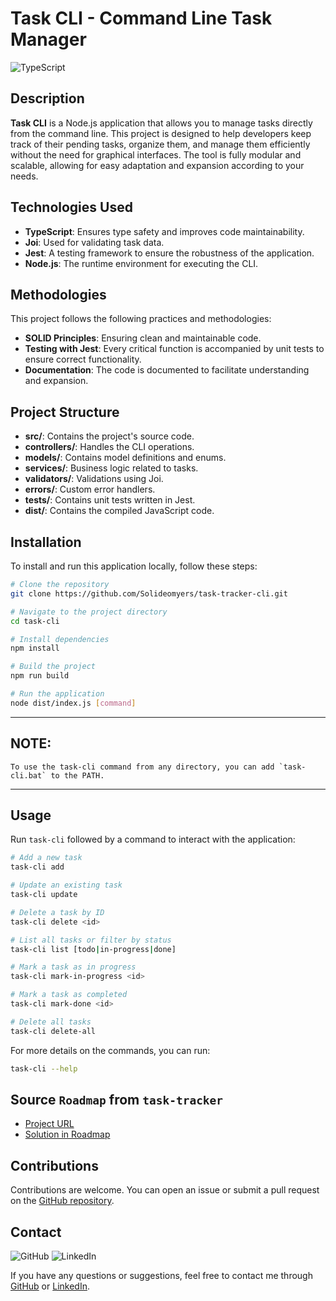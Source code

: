 # Task CLI - Command Line Task Manager

![TypeScript](https://img.shields.io/badge/TypeScript-007ACC?style=for-the-badge&logo=typescript&logoColor=white)

## Description

**Task CLI** is a Node.js application that allows you to manage tasks directly from the command line. This project is designed to help developers keep track of their pending tasks, organize them, and manage them efficiently without the need for graphical interfaces. The tool is fully modular and scalable, allowing for easy adaptation and expansion according to your needs.

## Technologies Used

- **TypeScript**: Ensures type safety and improves code maintainability.
- **Joi**: Used for validating task data.
- **Jest**: A testing framework to ensure the robustness of the application.
- **Node.js**: The runtime environment for executing the CLI.

## Methodologies

This project follows the following practices and methodologies:

- **SOLID Principles**: Ensuring clean and maintainable code.
- **Testing with Jest**: Every critical function is accompanied by unit tests to ensure correct functionality.
- **Documentation**: The code is documented to facilitate understanding and expansion.

## Project Structure

- **src/**: Contains the project's source code.
- **controllers/**: Handles the CLI operations.
- **models/**: Contains model definitions and enums.
- **services/**: Business logic related to tasks.
- **validators/**: Validations using Joi.
- **errors/**: Custom error handlers.
- **tests/**: Contains unit tests written in Jest.
- **dist/**: Contains the compiled JavaScript code.

## Installation

To install and run this application locally, follow these steps:

```bash
# Clone the repository
git clone https://github.com/Solideomyers/task-tracker-cli.git

# Navigate to the project directory
cd task-cli

# Install dependencies
npm install

# Build the project
npm run build

# Run the application
node dist/index.js [command]
```

---

## NOTE:

    To use the task-cli command from any directory, you can add `task-cli.bat` to the PATH.

---

## Usage

Run `task-cli` followed by a command to interact with the application:

```bash
# Add a new task
task-cli add

# Update an existing task
task-cli update

# Delete a task by ID
task-cli delete <id>

# List all tasks or filter by status
task-cli list [todo|in-progress|done]

# Mark a task as in progress
task-cli mark-in-progress <id>

# Mark a task as completed
task-cli mark-done <id>

# Delete all tasks
task-cli delete-all
```

For more details on the commands, you can run:

```bash
task-cli --help
```

## Source `Roadmap` from `task-tracker`

- [Project URL](https://roadmap.sh/projects/task-tracker)
- [Solution in Roadmap](https://roadmap.sh/projects/task-tracker/solutions?u=66bbc7704e7fe8964e18278f)

## Contributions

Contributions are welcome. You can open an issue or submit a pull request on the [GitHub repository](https://github.com/Solideomyers/task-tracker-cli).

## Contact

![GitHub](https://img.shields.io/badge/GitHub-solideomyers-181717?style=for-the-badge&logo=github)
![LinkedIn](https://img.shields.io/badge/LinkedIn-franciscomyers-0A66C2?style=for-the-badge&logo=linkedin&logoColor=white)

If you have any questions or suggestions, feel free to contact me through [GitHub](https://github.com/solideomyers) or [LinkedIn](https://www.linkedin.com/in/franciscomyers/).
